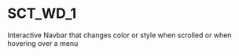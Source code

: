 # SCT_WD_1
Interactive Navbar that changes color or style when scrolled or when hovering over a menu
